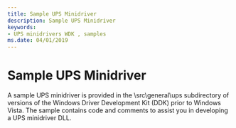 ```yaml
---
title: Sample UPS Minidriver
description: Sample UPS Minidriver
keywords:
- UPS minidrivers WDK , samples
ms.date: 04/01/2019
---
```


# Sample UPS Minidriver

A sample UPS minidriver is provided in the \\src\\general\\ups subdirectory of versions of the Windows Driver Development Kit (DDK) prior to Windows Vista. The sample contains code and comments to assist you in developing a UPS minidriver DLL.
